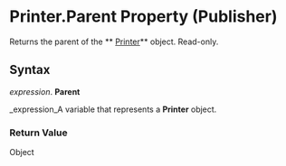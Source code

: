 
# Printer.Parent Property (Publisher)

Returns the parent of the  ** [Printer](46f8c6a2-4cf1-bb6a-1214-a751440870f2.md)** object. Read-only.


## Syntax

 _expression_. **Parent**

 _expression_A variable that represents a  **Printer** object.


### Return Value

Object

